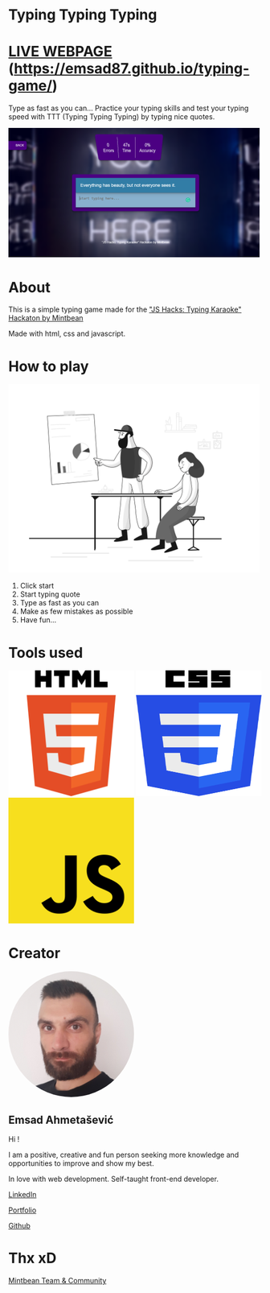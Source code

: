# Typing Typing Typing

# [LIVE WEBPAGE](https://emsad87.github.io/typing-game/) (https://emsad87.github.io/typing-game/)

Type as fast as you can...
Practice your typing skills and test your typing speed with TTT (Typing Typing Typing) by typing nice quotes.

<img src="./TTT.png" width="500px">

# About

This is a simple typing game made for the
["JS Hacks: Typing Karaoke" Hackaton by Mintbean](https://www.mintbean.io/)

Made with html, css and javascript.

# How to play

<img src="./img/howto.png" width="500px">

1. Click start
2. Start typing quote
3. Type as fast as you can
4. Make as few mistakes as possible
5. Have fun...

# Tools used

<img src="./img/svg/html.svg" width="250px" height="250">
<img src="./img/svg/css.svg" width="250px" height="250">
<img src="./img/svg/javascript.svg" width="250px" height="250">

# Creator

<img src="./img/emsad.jpg" width="250px" style="border-radius: 50%;">

## Emsad Ahmetašević

Hi !

I am a positive, creative and fun person seeking more knowledge and opportunities to improve and show my best.

In love with web development. Self-taught front-end developer.

[LinkedIn](https://www.linkedin.com/in/emsad)

[Portfolio](https://emsad87.github.io/)

[Github](https://github.com/emsad87)

# Thx xD

[Mintbean Team & Community](https://www.mintbean.io/)

